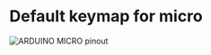 # Default keymap for micro

![ARDUINO MICRO pinout](https://content.arduino.cc/assets/Pinout-Micro_latest.png)
